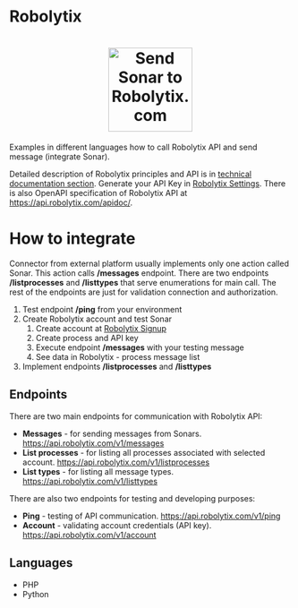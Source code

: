 # Robolytix

<h1 align="center">
  <img width="150px" src="https://www.robolytix.com/screens/robolytix-sonar-icon-512.png" alt="Send Sonar to Robolytix.com" title="Robolytix.com">
</h1>

Examples in different languages how to call Robolytix API and send message (integrate Sonar). 

Detailed description of Robolytix principles and API is in [technical documentation section](https://www.robolytix.com/docs/). Generate your API Key in [Robolytix Settings](https://app.robolytix.com/en/admin/). There is also OpenAPI specification of Robolytix API at https://api.robolytix.com/apidoc/.

# How to integrate

Connector from external platform usually implements only one action called Sonar. This action calls **/messages** endpoint. There are two endpoints **/listprocesses** and **/listtypes** that serve enumerations for main call. The rest of the endpoints are just for validation connection and authorization.

1. Test endpoint **/ping** from your environment
2. Create Robolytix account and test Sonar
   1. Create account at [Robolytix Signup](https://app.robolytix.com/en/Signup)
   2. Create process and API key
   3. Execute endpoint **/messages** with your testing message
   4. See data in Robolytix - process message list
3. Implement endpoints **/listprocesses** and **/listtypes** 

## Endpoints

There are two main endpoints for communication with Robolytix API:

* **Messages** - for sending messages from Sonars.
https://api.robolytix.com/v1/messages
* **List processes** - for listing all processes associated with selected account.
https://api.robolytix.com/v1/listprocesses
* **List types** - for listing all message types.
https://api.robolytix.com/v1/listtypes

There are also two endpoints for testing and developing purposes:

* **Ping** - testing of API communication.
https://api.robolytix.com/v1/ping
* **Account** - validating account credentials (API key).
https://api.robolytix.com/v1/account

## Languages

* PHP
* Python
